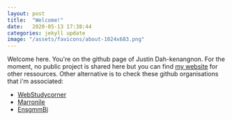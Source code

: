 ```yaml
---
layout: post
title:  "Welcome!"
date:   2020-05-13 17:38:44
categories: jekyll update
image: "/assets/favicons/about-1024x683.png"
---
```

Welcome here. You're on the github page of Justin Dah-kenangnon.
For the moment, no public project is shared here but you can find [my website](https://www.marronile.com/) for other ressources.
Other alternative is to check these github organisations that i'm associated:

- [WebStudycorner](https://github.com/WebStudyCorner)
- [Marronile](https://github.com/marronile)
- [EnsgmmBj](https://github.com/EnsgmmBj/)

